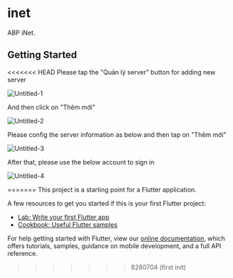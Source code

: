 # inet

ABP iNet.

## Getting Started

<<<<<<< HEAD
Please tap the "Quản lý server" button for adding new server

![Untitled-1](https://user-images.githubusercontent.com/43959552/168480453-b143093b-9128-4db9-a766-92d6369d27c5.png)

And then click on "Thêm mới"

![Untitled-2](https://user-images.githubusercontent.com/43959552/168480502-399dd443-8e70-4e38-8721-c935f99059fe.png)

Please config the server information as below and then tap on "Thêm mới"

![Untitled-3](https://user-images.githubusercontent.com/43959552/168480687-783062ae-f29c-4b1d-b6c1-775835f458e9.png)

After that, please use the below account to sign in

![Untitled-4](https://user-images.githubusercontent.com/43959552/168480644-f093726e-f500-4340-9b34-db2ccf9e54e8.png)

=======
This project is a starting point for a Flutter application.

A few resources to get you started if this is your first Flutter project:

- [Lab: Write your first Flutter app](https://flutter.dev/docs/get-started/codelab)
- [Cookbook: Useful Flutter samples](https://flutter.dev/docs/cookbook)

For help getting started with Flutter, view our
[online documentation](https://flutter.dev/docs), which offers tutorials,
samples, guidance on mobile development, and a full API reference.
>>>>>>> 8280704 (first init)
